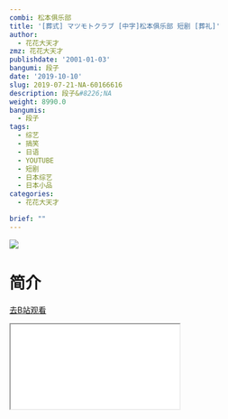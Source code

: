 ```yaml
---
combi: 松本俱乐部
title: '[葬式] マツモトクラブ [中字]松本俱乐部 短剧 [葬礼]'
author:
  - 花花大天才
zmz: 花花大天才
publishdate: '2001-01-03'
bangumi: 段子
date: '2019-10-10'
slug: 2019-07-21-NA-60166616
description: 段子&#8226;NA
weight: 8990.0
bangumis:
  - 段子
tags:
  - 综艺
  - 搞笑
  - 日语
  - YOUTUBE
  - 短剧
  - 日本综艺
  - 日本小品
categories:
  - 花花大天才

brief: ""
---
```

![](https://raw.githubusercontent.com/tcgriffith/owaraisite/master/static/tmpimg/5082f1dd31d3c401983119ed5a24478877ef92bb.jpg.480.jpg)
# 简介  
  

[去B站观看](https://www.bilibili.com/video/av60166616/)
<div class ="resp-container"><iframe class="testiframe" src="//player.bilibili.com/player.html?aid=60166616"", scrolling="no", allowfullscreen="true" > </iframe></div> 
